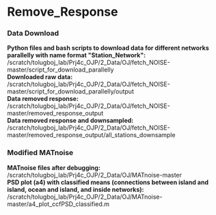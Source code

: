 # Remove_Response

### Data Download
**Python files and bash scripts to download data for different networks parallelly with name format "Station_Network":** /scratch/tolugboj_lab/Prj4c_OJP/2_Data/OJ/fetch_NOISE-master/script_for_download_parallelly  
**Downloaded raw data:** /scratch/tolugboj_lab/Prj4c_OJP/2_Data/OJ/fetch_NOISE-master/script_for_download_parallelly/output  
**Data removed response:** /scratch/tolugboj_lab/Prj4c_OJP/2_Data/OJ/fetch_NOISE-master/removed_response_output  
**Data removed response and downsampled:** /scratch/tolugboj_lab/Prj4c_OJP/2_Data/OJ/fetch_NOISE-master/removed_response_output/all_stations_downsample  

### Modified MATnoise
**MATnoise files after debugging:** /scratch/tolugboj_lab/Prj4c_OJP/2_Data/OJ/MATnoise-master  
**PSD plot (a4) with classified means (connections between island and island, ocean and island, and inside networks):** /scratch/tolugboj_lab/Prj4c_OJP/2_Data/OJ/MATnoise-master/a4_plot_ccfPSD_classified.m  
